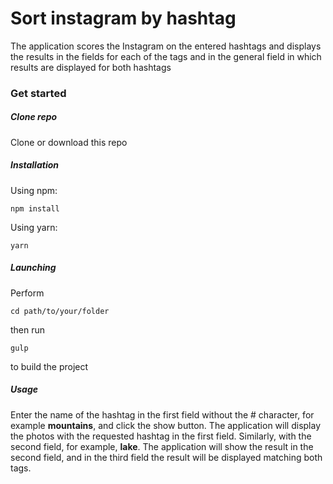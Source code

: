 # Sort instagram by hashtag
The application scores the Instagram on the entered hashtags and displays the results in the fields for each of the tags and in the general field in which results are displayed for both hashtags
### Get started

##### **Clone repo**
Clone or download this repo

##### **Installation**
Using npm:
```shell
npm install
```
Using yarn:
```shell
yarn
```

##### **Launching**
Perform
```shell
cd path/to/your/folder
```
then run
```shell
gulp
```
to build the project

##### **Usage**
Enter the name of the hashtag in the first field without the # character, for example **mountains**, and click the show button. The application will display the photos with the requested hashtag in the first field. Similarly, with the second field, for example, **lake**. The application will show the result in the second field, and in the third field the result will be displayed matching both tags.